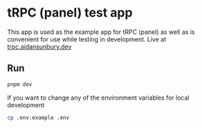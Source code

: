 # tRPC (panel) test app

This app is used as the example app for tRPC (panel) as well as is convenient for use while testing in development. Live at [trpc.aidansunbury.dev](https://trpc.aidansunbury.dev/)

## Run

```sh
pnpm dev
```

If you want to change any of the environment variables for local development

```sh
cp .env.example .env
```
